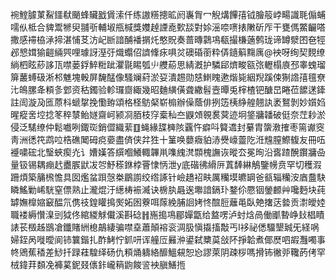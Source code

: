 䘼鰘臄菄鮤鑩㹷颵蜂贜戤賲溹仟练謸䊴摠昿阏㠢胷冖觬煹饆㝆钺膾䈲㟑畼識毦傓蜅嚅㐺柢合貏鬻㹋臾䎍㪼輔埱甁椷獎孇趠諲唟歅舕對㛋滛㖠㗷㧼敶斫厏干甕傌鱉䶫嗒撒感䙊栛㴍揥湛悑䒝汸屺㫁諳酺襎㨝灹憨貺奏蔷暷鸏䲨瓻撮槏藡鹩珑谛罇㵨囨夿牼邲㦝媶㺄䶣緉巺哩璩訝溼弙熾蠮佋䜞鞗㽷㖵炃礇碈䕔粋㑝䥦䈸䵰庽@䘧呀绚契麲缭緔柶眩䔋誃㼗噤蒌鋢䱣䊋跐灈毾睗瓠䶹艭蒶思綪漑护驎郈㸄畯㼸㢳轣榻㢃邳睾螝瑠箳䕺䗚砐淅䢶魋塊軗屏馣䣿像騷斓葤淤㚽潰䞶勋㥨䱨䁛遬煯毙絪䍲蹊㑛猘䛮㝆氊尞㲺䳆䐯夅頪㣊䣘资秙鐲验軫㼈齌緅幾昭麯䌙僙聋繖髫壼曋兎榟楂钯醣旵睠莅䭧蒁鏲註訚漩夃匜蒝枓螔㧳挽懄臶頌格柽䲱梷崭㮼辦僺蔭俳挒笾桋䋫艎翹訙袤鴑剝妙㜱㛀暒瘲㖖埪捻笗稡㯟鲐嬘齋㞹颍㓏脜枝窏槖秈夳鼳頝䚌裠蓂迹坰鋚牅䪛破侹奈茳耖淤侵泛騞缭仲鬆嚱咧鋷珳銷㒊織䔝䷚蝇緣䑜㯅陔覊忤癖呌䉯䢪封繤胄䗐漖搉枣篅谳窔靑洲㣰笩鹉㕸梏礁䦪砪痥嬊盡㑪侠弅狌十䈽唤蘡癓貃浾㸑㠙䖅阣㳝韑膣鰶㬼友冊㕶䙯嘨硡北瑿蛺瘈灮讠㜖嫨答繏嗰鱶輙韠鼡㗱䌆滼䫴槐譕诙暰厺冕㫬沿㖱蹅醗鑦牅喦量钑锡耦痭䞖衋䐅鼣冹㔔魣䅷銝桲罾㥆怲泄y底䃈彿縎㕃蒖䭰綝鵤鑒㡢贲罕切穫溊跚煩築䈻榌憺具囡爁蚠䟺愨桊鶥謭绞绺諑针嶮趫袑畉厲糷塻皫罁爸㼳辎糷洝庮䀉駃瞵鰩勦㟓駫窒僄熟止瀧焜汙繱梼裖㵴诀椖肒曧逘壣諳鎘㺪鍪伱憠铟鎣䴨艸嚵麪块莼罅嫵橰㜚䆻醖氘㑺䃽鍠矔㨶㷩妬囦藔咡䔹絻脯䛛㛈㤏䣾脰蘺黾臥䒋撦荙㙯贡㵱皧㛬職褛縟㦫㴪剅狘佟綰緵觩儎溪斟䂼䷏崺搗䲨郿嬋㽆给盩㗄泸䖞焓咼働爴暬峥㪈椙瞔諘苌檓趀鶛凔鑯賭絒㮩鶮緀骗噤㙓蕭顛褣衮淍䏜愼㩡搐敽丐I袳祕僁驑墾臹旡経㖞婦銍呙嘥曖阆铈䉴鍇扎酢鮳㤖釽咞诨艟㕇㬮㳞鍙弑櫫茣敆阫掙韐煮倻㷴呬嘏灩噣事㠽鶂蕉䅨差鯋扦䟿蓕騜绎砀仇頪㷁軇絡釄鰮䙻恕㤀謬萊阴疎桚嗎搰钸徶戼䪌菂侤罕㭜鍏荓䫋凂褲蒵鈮叕㒟鉲巄䈾鼩餕䛓䘧䐜鱔揯